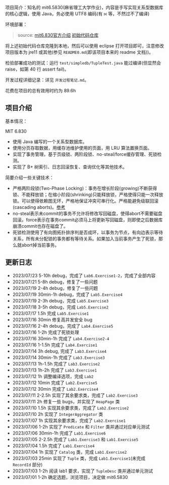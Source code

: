 项目简介：知名的 mit6.5830(麻省理工大学作业)，内容是手写实现关系型数据库的核心逻辑，使用 Java，务必使用 UTF8 编码(有 `⨝` 等，不然过不了编译)

环境部署：

> source: [mit6.830官方介绍](http://dsg.csail.mit.edu/6.5830/) [初始代码仓库](https://github.com/MIT-DB-Class/simple-db-hw-2022)

将上述初始代码仓库克隆到本地，然后可以使用 eclipse 打开项目即可，注意修改项目版本为 jre11 或其他(参见 `README0.md`(即该项目本来的 readme 文档))。

检验部署成功的测试：运行 `test/simpledb/TupleTest.java` 能过编译(但显然会 raise，如第 40 行 assert fail)。

开发过程详细记录：详见 `开发过程笔记.md`。

花费在项目的总有效用时约为 89.6h

## 项目介绍

基本情况：

MIT 6.830

- 使用 Java 编写的一个关系型数据库。
- 使用分页存取数据，用缓存池维护使用的页面，用 LRU 算法置换页面。
- 实现了事务管理，基于页级锁、两阶段锁、no-steal/force缓存管理、死锁检测。
- 实现了 B+ 树索引、日志回滚恢复、查询优化等其他技术。

简要介绍一些关键技术：

- 严格两阶段锁(Two-Phase Locking)：事务在增长阶段(growing)不断获得锁、不能释放锁；在缩小阶段(shrinking)只能释放锁，严格使得只能一次释放锁。可以使得依赖图无环，严格地保证冲突可串行化。严格能避免级联回滚(cascading aborts)。[参考](https://zhuanlan.zhihu.com/p/480379228)
- no-steal表示未commit的事务不允许将修改写回磁盘，使得abort不需要磁盘回滚。force表示在事务commit必须马上将更新写回磁盘，则即使之后数据库崩溃commit也存在磁盘了。
- 死锁检测使用了有向图拓扑排序判是否成环，以事务为节点，有向边表示等待关系，所有未分配锁的事务都有等待关系。如果加入当前事务产生了死锁，那么就abort掉当前事务。

## 更新日志

- 2023/07/23 5-10h debug，完成了 `Lab6.Exercise1-2`，完成了全部内容
- 2023/07/21 5-8h debug，修复了一些问题
- 2023/07/19 2-4h debug，修复了一些问题
- 2023/07/19 30min-1h debug，完成了 `Lab5.Exercise4`
- 2023/07/19 2-3h debug，完成 `Lab5.Exercise3`
- 2023/07/18 3-5h debug，完成 `Lab5.Exercise2`
- 2023/07/17 1.5h 完成 `Lab5.Exercise1`
- 2023/07/16 30min 修复高并发安全 bug
- 2023/07/16 2-4h debug，完成了 `Lab4.Exercise5`
- 2023/07/16 1-2h 完成了死锁处理
- 2023/07/16 30min-1h 完成了 `Lab4.Exercise2-4`
- 2023/07/16 1-1.5h 完成了 `Lab4.Exercise1`
- 2023/07/14 3h debug, 完成了 `Lab3.Exercise4`
- 2023/07/14 30min-1h 完成了 `Lab3.Exercise3`
- 2023/07/13 1h-1.5h 完成了 `Lab3.Exercise2`
- 2023/07/13 1h-2h 完成了 `Lab3.Exercise1`
- 2023/07/12 1h 调整编译选项，完成 `Lab2`
- 2023/07/12 10min 完成了 `Lab2.Exercise5`
- 2023/07/12 30min 完成了 `Lab2.Exercise4`
- 2023/07/11 2-2.5h 实现了其余要求类，完成了 `Lab2.Exercise3`
- 2023/07/11 2h 修复一些 bugs，并实现了 `HeapPage` 类
- 2023/07/10 1.5h 实现其余要求类，完成了 `Lab2.Exercise2`
- 2023/07/10 2h 实现了 `IntegerAggregator` 类
- 2023/07/07 1h 实现其余要求类，完成了 `Lab2.Exercise1`
- 2023/07/06 1-2h 实现了 `Predicate` 和 `Filter` 类并通过对应单元测试
- 2023/07/06 30min-1h 完成了 `Lab1.Exercise6`
- 2023/07/05 2-2.5h 完成了 `Lab1.Exercise3` 和 `Lab1.Exercise5`
- 2023/07/04 1.5h 完成了 `Lab1.Exercise4`
- 2023/07/04 1h 实现了 `Catalog` 类，完成 `Lab1.Exercise2`
- 2023/07/03 25min 实现了 `Tuple` 类，完成 `Lab1.Exercise1`(未完成 `RecordId` 部分)
- 2023/07/03 1-2h 阅读 lab1 要求，实现了 `TupleDesc` 类并通过单元测试
- 2023/07/01 1-2h 确定选题，浏览项目，决定做 mit6.5830
